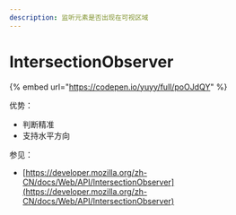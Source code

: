 ```yaml
---
description: 监听元素是否出现在可视区域
---
```


# IntersectionObserver



{% embed url="https://codepen.io/yuyy/full/poOJdQY" %}

优势：

* 判断精准
* 支持水平方向





参见：

* [https://developer.mozilla.org/zh-CN/docs/Web/API/IntersectionObserver](https://developer.mozilla.org/zh-CN/docs/Web/API/IntersectionObserver)
